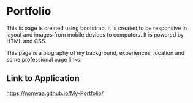 # Portfolio
This is page is created using bootstrap. It is created to be responsive in layout and images from mobile devices to computers. It is powered by HTML and CSS.

  This page is a biography of my background, experiences, location and some professional page links. 


## Link to Application
https://nomvaa.github.io/My-Portfolio/


